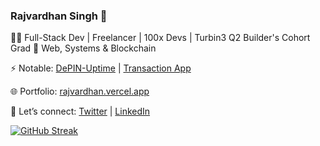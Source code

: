 ### Rajvardhan Singh 🍉

👨‍💻 Full-Stack Dev | Freelancer | 100x Devs  | Turbin3 Q2 Builder's Cohort Grad
🚀 Web, Systems & Blockchain  

⚡ Notable: [DePIN-Uptime](https://github.com/0xRajvardhan/DePIN-Uptime) | [Transaction App](https://github.com/0xRajvardhan/transaction-App)  

🌐 Portfolio: [rajvardhan.vercel.app](https://rajvardhan.vercel.app)

💬 Let’s connect: [Twitter](https://twitter.com/rajvardhansd) | [LinkedIn](https://www.linkedin.com/in/rajvardhan-singh-dodiya)  

[![GitHub Streak](https://streak-stats.demolab.com?user=0xRajvardhan&theme=highcontrast&hide_border=true&border_radius=5)](https://git.io/streak-stats)

